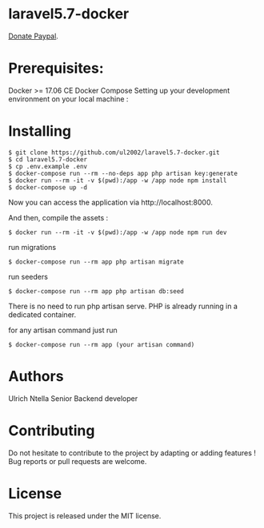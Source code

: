 # laravel5.7-docker
 [Donate Paypal](https://paypal.me/ulrich2002).

# Prerequisites:

Docker >= 17.06 CE
Docker Compose
Setting up your development environment on your local machine :


# Installing
```
$ git clone https://github.com/ul2002/laravel5.7-docker.git
$ cd laravel5.7-docker
$ cp .env.example .env
$ docker-compose run --rm --no-deps app php artisan key:generate
$ docker run --rm -it -v $(pwd):/app -w /app node npm install
$ docker-compose up -d
```

 
Now you can access the application via http://localhost:8000.

And then, compile the assets :
```
$ docker run --rm -it -v $(pwd):/app -w /app node npm run dev
```

run migrations
```
$ docker-compose run --rm app php artisan migrate 
```

run seeders 
```
$ docker-compose run --rm app php artisan db:seed 
```

There is no need to run php artisan serve. PHP is already running in a dedicated container.

for any artisan command just run
```
$ docker-compose run --rm app (your artisan command)
```
# Authors
Ulrich Ntella Senior Backend developer

# Contributing
Do not hesitate to contribute to the project by adapting or adding features ! Bug reports or pull requests are welcome.

# License
This project is released under the MIT license.


